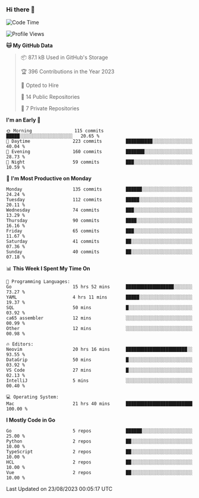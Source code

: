 ### Hi there 👋
<!--![visitors](https://visitor-badge.glitch.me/badge?page_id=d0zingcat)-->
<!--
**d0zingcat/d0zingcat** is a ✨ _special_ ✨ repository because its `README.md` (this file) appears on your GitHub profile.

Here are some ideas to get you started:

- 🔭 I’m currently working on ...
- 🌱 I’m currently learning ...
- 👯 I’m looking to collaborate on ...
- 🤔 I’m looking for help with ...
- 💬 Ask me about ...
- 📫 How to reach me: ...
- 😄 Pronouns: ...
- ⚡ Fun fact: ...
-->
<!--START_SECTION:waka-->
![Code Time](http://img.shields.io/badge/Code%20Time-2%2C956%20hrs%2027%20mins-blue)

![Profile Views](http://img.shields.io/badge/Profile%20Views-0-blue)

**🐱 My GitHub Data** 

> 📦 87.1 kB Used in GitHub's Storage 
 > 
> 🏆 396 Contributions in the Year 2023
 > 
> 💼 Opted to Hire
 > 
> 📜 14 Public Repositories 
 > 
> 🔑 7 Private Repositories 
 > 
**I'm an Early 🐤** 

```text
🌞 Morning                115 commits         █████░░░░░░░░░░░░░░░░░░░░   20.65 % 
🌆 Daytime                223 commits         ██████████░░░░░░░░░░░░░░░   40.04 % 
🌃 Evening                160 commits         ███████░░░░░░░░░░░░░░░░░░   28.73 % 
🌙 Night                  59 commits          ███░░░░░░░░░░░░░░░░░░░░░░   10.59 % 
```
📅 **I'm Most Productive on Monday** 

```text
Monday                   135 commits         ██████░░░░░░░░░░░░░░░░░░░   24.24 % 
Tuesday                  112 commits         █████░░░░░░░░░░░░░░░░░░░░   20.11 % 
Wednesday                74 commits          ███░░░░░░░░░░░░░░░░░░░░░░   13.29 % 
Thursday                 90 commits          ████░░░░░░░░░░░░░░░░░░░░░   16.16 % 
Friday                   65 commits          ███░░░░░░░░░░░░░░░░░░░░░░   11.67 % 
Saturday                 41 commits          ██░░░░░░░░░░░░░░░░░░░░░░░   07.36 % 
Sunday                   40 commits          ██░░░░░░░░░░░░░░░░░░░░░░░   07.18 % 
```


📊 **This Week I Spent My Time On** 

```text
💬 Programming Languages: 
Go                       15 hrs 52 mins      ██████████████████░░░░░░░   73.27 % 
YAML                     4 hrs 11 mins       █████░░░░░░░░░░░░░░░░░░░░   19.37 % 
SQL                      50 mins             █░░░░░░░░░░░░░░░░░░░░░░░░   03.92 % 
ca65 assembler           12 mins             ░░░░░░░░░░░░░░░░░░░░░░░░░   00.99 % 
Other                    12 mins             ░░░░░░░░░░░░░░░░░░░░░░░░░   00.98 % 

🔥 Editors: 
Neovim                   20 hrs 16 mins      ███████████████████████░░   93.55 % 
DataGrip                 50 mins             █░░░░░░░░░░░░░░░░░░░░░░░░   03.92 % 
VS Code                  27 mins             █░░░░░░░░░░░░░░░░░░░░░░░░   02.13 % 
IntelliJ                 5 mins              ░░░░░░░░░░░░░░░░░░░░░░░░░   00.40 % 

💻 Operating System: 
Mac                      21 hrs 40 mins      █████████████████████████   100.00 % 
```

**I Mostly Code in Go** 

```text
Go                       5 repos             ██████░░░░░░░░░░░░░░░░░░░   25.00 % 
Python                   2 repos             ██░░░░░░░░░░░░░░░░░░░░░░░   10.00 % 
TypeScript               2 repos             ██░░░░░░░░░░░░░░░░░░░░░░░   10.00 % 
HCL                      2 repos             ██░░░░░░░░░░░░░░░░░░░░░░░   10.00 % 
Vue                      2 repos             ██░░░░░░░░░░░░░░░░░░░░░░░   10.00 % 
```




 Last Updated on 23/08/2023 00:05:17 UTC
<!--END_SECTION:waka-->

